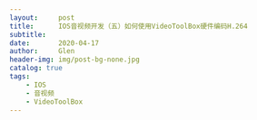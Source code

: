 ```yaml
---
layout:     post
title:      IOS音视频开发（五）如何使用VideoToolBox硬件编码H.264
subtitle:   
date:       2020-04-17
author:     Glen
header-img: img/post-bg-none.jpg
catalog: true
tags:
    - IOS
    - 音视频
    - VideoToolBox
---
```



